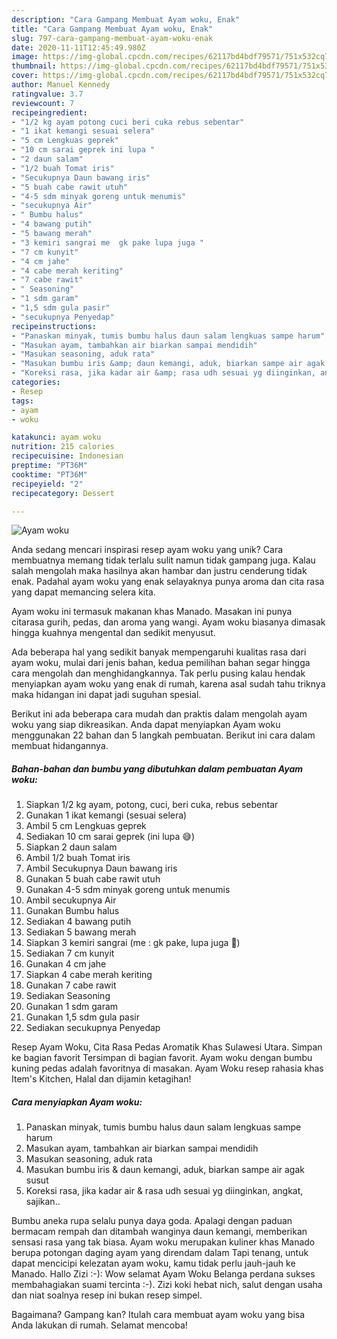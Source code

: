 ```yaml
---
description: "Cara Gampang Membuat Ayam woku, Enak"
title: "Cara Gampang Membuat Ayam woku, Enak"
slug: 797-cara-gampang-membuat-ayam-woku-enak
date: 2020-11-11T12:45:49.980Z
image: https://img-global.cpcdn.com/recipes/62117bd4bdf79571/751x532cq70/ayam-woku-foto-resep-utama.jpg
thumbnail: https://img-global.cpcdn.com/recipes/62117bd4bdf79571/751x532cq70/ayam-woku-foto-resep-utama.jpg
cover: https://img-global.cpcdn.com/recipes/62117bd4bdf79571/751x532cq70/ayam-woku-foto-resep-utama.jpg
author: Manuel Kennedy
ratingvalue: 3.7
reviewcount: 7
recipeingredient:
- "1/2 kg ayam potong cuci beri cuka rebus sebentar"
- "1 ikat kemangi sesuai selera"
- "5 cm Lengkuas geprek"
- "10 cm sarai geprek ini lupa "
- "2 daun salam"
- "1/2 buah Tomat iris"
- "Secukupnya Daun bawang iris"
- "5 buah cabe rawit utuh"
- "4-5 sdm minyak goreng untuk menumis"
- "secukupnya Air"
- " Bumbu halus"
- "4 bawang putih"
- "5 bawang merah"
- "3 kemiri sangrai me  gk pake lupa juga "
- "7 cm kunyit"
- "4 cm jahe"
- "4 cabe merah keriting"
- "7 cabe rawit"
- " Seasoning"
- "1 sdm garam"
- "1,5 sdm gula pasir"
- "secukupnya Penyedap"
recipeinstructions:
- "Panaskan minyak, tumis bumbu halus daun salam lengkuas sampe harum"
- "Masukan ayam, tambahkan air biarkan sampai mendidih"
- "Masukan seasoning, aduk rata"
- "Masukan bumbu iris &amp; daun kemangi, aduk, biarkan sampe air agak susut"
- "Koreksi rasa, jika kadar air &amp; rasa udh sesuai yg diinginkan, angkat, sajikan.."
categories:
- Resep
tags:
- ayam
- woku

katakunci: ayam woku 
nutrition: 215 calories
recipecuisine: Indonesian
preptime: "PT36M"
cooktime: "PT36M"
recipeyield: "2"
recipecategory: Dessert

---
```



![Ayam woku](https://img-global.cpcdn.com/recipes/62117bd4bdf79571/751x532cq70/ayam-woku-foto-resep-utama.jpg)

Anda sedang mencari inspirasi resep ayam woku yang unik? Cara membuatnya memang tidak terlalu sulit namun tidak gampang juga. Kalau salah mengolah maka hasilnya akan hambar dan justru cenderung tidak enak. Padahal ayam woku yang enak selayaknya punya aroma dan cita rasa yang dapat memancing selera kita.

Ayam woku ini termasuk makanan khas Manado. Masakan ini punya citarasa gurih, pedas, dan aroma yang wangi. Ayam woku biasanya dimasak hingga kuahnya mengental dan sedikit menyusut.

Ada beberapa hal yang sedikit banyak mempengaruhi kualitas rasa dari ayam woku, mulai dari jenis bahan, kedua pemilihan bahan segar hingga cara mengolah dan menghidangkannya. Tak perlu pusing kalau hendak menyiapkan ayam woku yang enak di rumah, karena asal sudah tahu triknya maka hidangan ini dapat jadi suguhan spesial.


Berikut ini ada beberapa cara mudah dan praktis dalam mengolah ayam woku yang siap dikreasikan. Anda dapat menyiapkan Ayam woku menggunakan 22 bahan dan 5 langkah pembuatan. Berikut ini cara dalam membuat hidangannya.

<!--inarticleads1-->

##### Bahan-bahan dan bumbu yang dibutuhkan dalam pembuatan Ayam woku:

1. Siapkan 1/2 kg ayam, potong, cuci, beri cuka, rebus sebentar
1. Gunakan 1 ikat kemangi (sesuai selera)
1. Ambil 5 cm Lengkuas geprek
1. Sediakan 10 cm sarai geprek (ini lupa 😅)
1. Siapkan 2 daun salam
1. Ambil 1/2 buah Tomat iris
1. Ambil Secukupnya Daun bawang iris
1. Gunakan 5 buah cabe rawit utuh
1. Gunakan 4-5 sdm minyak goreng untuk menumis
1. Ambil secukupnya Air
1. Gunakan  Bumbu halus
1. Sediakan 4 bawang putih
1. Sediakan 5 bawang merah
1. Siapkan 3 kemiri sangrai (me : gk pake, lupa juga 🤣)
1. Sediakan 7 cm kunyit
1. Gunakan 4 cm jahe
1. Siapkan 4 cabe merah keriting
1. Gunakan 7 cabe rawit
1. Sediakan  Seasoning
1. Gunakan 1 sdm garam
1. Gunakan 1,5 sdm gula pasir
1. Sediakan secukupnya Penyedap


Resep Ayam Woku, Cita Rasa Pedas Aromatik Khas Sulawesi Utara. Simpan ke bagian favorit Tersimpan di bagian favorit. Ayam woku dengan bumbu kuning pedas adalah favoritnya di masakan. Ayam Woku resep rahasia khas Item&#39;s Kitchen, Halal dan dijamin ketagihan! 

<!--inarticleads2-->

##### Cara menyiapkan Ayam woku:

1. Panaskan minyak, tumis bumbu halus daun salam lengkuas sampe harum
1. Masukan ayam, tambahkan air biarkan sampai mendidih
1. Masukan seasoning, aduk rata
1. Masukan bumbu iris &amp; daun kemangi, aduk, biarkan sampe air agak susut
1. Koreksi rasa, jika kadar air &amp; rasa udh sesuai yg diinginkan, angkat, sajikan..


Bumbu aneka rupa selalu punya daya goda. Apalagi dengan paduan bermacam rempah dan ditambah wanginya daun kemangi, memberikan sensasi rasa yang tak biasa. Ayam woku merupakan kuliner khas Manado berupa potongan daging ayam yang direndam dalam Tapi tenang, untuk dapat mencicipi kelezatan ayam woku, kamu tidak perlu jauh-jauh ke Manado. Hallo Zizi :-): Wow selamat Ayam Woku Belanga perdana sukses membahagiakan suami tercinta :-). Zizi koki hebat nich, salut dengan usaha dan niat soalnya resep ini bukan resep simpel. 

Bagaimana? Gampang kan? Itulah cara membuat ayam woku yang bisa Anda lakukan di rumah. Selamat mencoba!

